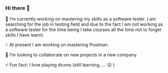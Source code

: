 ### Hi there 👋

🔭 I’m currently working on mastering my skills as a software tester. I am searching for the job in testing field and due to the fact I am not working as a software tester for the time being I take courses all the time not to forget skills I have learnt.

:sweat_drops: At present I am working on mastering Postman.

👯 I’m looking to collaborate on new projects in a new company

⚡ Fun fact: I love playing drums (still learning..... 😉 )

